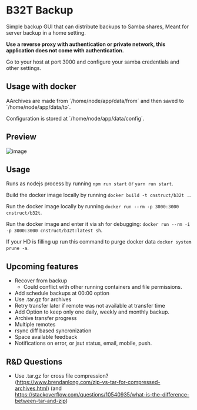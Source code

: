 # B32T Backup

Simple backup GUI that can distribute backups to Samba shares,
Meant for server backup in a home setting.

**Use a reverse proxy with authentication or private network, this application does not come with authentication.**

Go to your host at port 3000 and configure your samba credentials and other settings.

## Usage with docker
AArchives are made from ´/home/node/app/data/from´
and then saved to ´/home/node/app/data/to´.

Configuration is stored at ´/home/node/app/data/config´.

## Preview

![image](https://user-images.githubusercontent.com/870110/84577175-4288b800-adba-11ea-82a1-27df3d11c7db.png)

## Usage

Runs as nodejs process by running `npm run start` or `yarn run start`.

Build the docker image locally by running `docker build -t cnstruct/b32t .`.

Run the docker image locally by running `docker run --rm -p 3000:3000 cnstruct/b32t`.

Run the docker image and enter it via sh for debugging: `docker run --rm -i -p 3000:3000 cnstruct/b32t:latest sh`.

If your HD is filling up run this command to purge docker data `docker system prune -a`.

## Upcoming features

- Recover from backup
  - Could conflict with other running containers and file permissions.
- Add schedule backups at 00:00 option
- Use .tar.gz for archives
- Retry transfer later if remote was not available at transfer time
- Add Option to keep only one daily, weekly and monthly backup.
- Archive transfer progress
- Multiple remotes
- rsync diff based syncronization
- Space available feedback
- Notifications on error, or jsut status, email, mobile, push.

## R&D Questions

- Use .tar.gz for cross file compression? (https://www.brendanlong.com/zip-vs-tar-for-compressed-archives.html) (and https://stackoverflow.com/questions/10540935/what-is-the-difference-between-tar-and-zip)

